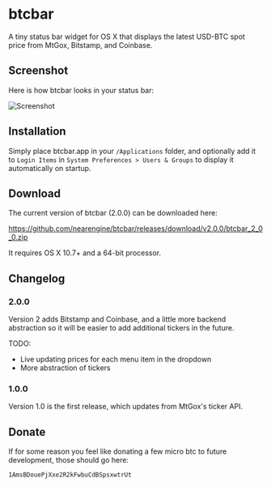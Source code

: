 btcbar
======

A tiny status bar widget for OS X that displays the latest USD-BTC spot price from MtGox, Bitstamp, and Coinbase.

## Screenshot

Here is how btcbar looks in your status bar:

![Screenshot](https://raw.github.com/nearengine/btcbar/master/Resources/screenshot.png)

## Installation

Simply place btcbar.app in your `/Applications` folder, and optionally add it to `Login Items` in `System Preferences > Users & Groups` to display it automatically on startup.

## Download

The current version of btcbar (2.0.0) can be downloaded here:

https://github.com/nearengine/btcbar/releases/download/v2.0.0/btcbar_2_0_0.zip

It requires OS X 10.7+ and a 64-bit processor.

## Changelog

### 2.0.0

Version 2 adds Bitstamp and Coinbase, and a little more backend abstraction so it will be easier to add additional tickers in the future.

TODO:

* Live updating prices for each menu item in the dropdown
* More abstraction of tickers

### 1.0.0

Version 1.0 is the first release, which updates from MtGox's ticker API.

## Donate

If for some reason you feel like donating a few micro btc to future development, those should go here:

`1AmsBDouePjXxe2R2kFwbuCdBSpsxwtrUt`
